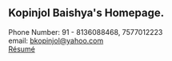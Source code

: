 ## Kopinjol Baishya's Homepage.

Phone Number: 91 - 8136088468, 7577012223<br/>
email: bkopinjol@yahoo.com<br/>
[R&eacute;sum&eacute;](https://github.com/kopinjol/Texinfo-Resume/blob/main/resume.pdf)

